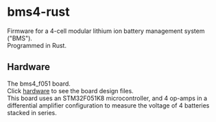 # bms4-rust
Firmware for a 4-cell modular lithium ion battery management system ("BMS").  
Programmed in Rust.  
## Hardware
The bms4_f051 board.  
Click [hardware](hardware) to see the board design files.  
This board uses an STM32F051K8 microcontroller, and 4 op-amps in a differential amplifier configuration to measure the voltage of 4 batteries stacked in series.


